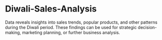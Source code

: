 # Diwali-Sales-Analysis
Data reveals insights into sales trends, popular products, and other patterns during the Diwali period. These findings can be used for strategic decision-making, marketing planning, or further business analysis.
